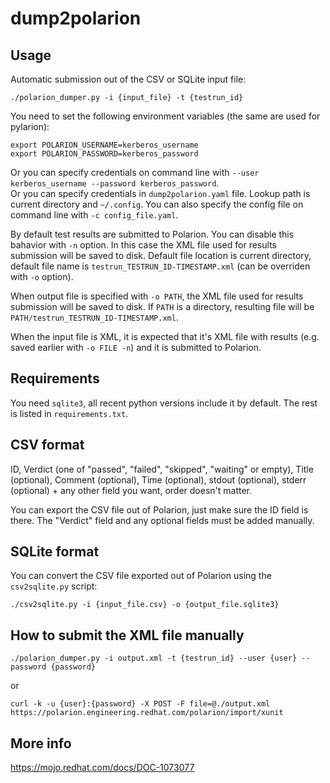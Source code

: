 dump2polarion
=

Usage
-
Automatic submission out of the CSV or SQLite input file:
```
./polarion_dumper.py -i {input_file} -t {testrun_id}
```

You need to set the following environment variables (the same are used for pylarion):
```
export POLARION_USERNAME=kerberos_username
export POLARION_PASSWORD=kerberos_password
```
Or you can specify credentials on command line with ``--user kerberos_username --password kerberos_password``.  
Or you can specify credentials in ``dump2polarion.yaml`` file. Lookup path is current directory and ``~/.config``. You can also specify the config file on command line with ``-c config_file.yaml``.

By default test results are submitted to Polarion. You can disable this bahavior with ``-n`` option. In this case the XML file used for results submission will be saved to disk. Default file location is current directory, default file name is `testrun_TESTRUN_ID-TIMESTAMP.xml` (can be overriden with ``-o`` option).

When output file is specified with ``-o PATH``, the XML file used for results submission will be saved to disk. If `PATH` is a directory, resulting file will be `PATH/testrun_TESTRUN_ID-TIMESTAMP.xml`.

When the input file is XML, it is expected that it's XML file with results (e.g. saved earlier with ``-o FILE -n``) and it is submitted to Polarion.

Requirements
-
You need ``sqlite3``, all recent python versions include it by default. The rest is listed in ``requirements.txt``.

CSV format
-
ID, Verdict (one of "passed", "failed", "skipped", "waiting" or empty), Title (optional), Comment (optional), Time (optional), stdout (optional), stderr (optional) + any other field you want, order doesn't matter.

You can export the CSV file out of Polarion, just make sure the ID field is there. The "Verdict" field and any optional fields must be added manually.

SQLite format
-
You can convert the CSV file exported out of Polarion using the ``csv2sqlite.py`` script:
```
./csv2sqlite.py -i {input_file.csv} -o {output_file.sqlite3}
```

How to submit the XML file manually
-
```
./polarion_dumper.py -i output.xml -t {testrun_id} --user {user} --password {password}
```
or
```
curl -k -u {user}:{password} -X POST -F file=@./output.xml https://polarion.engineering.redhat.com/polarion/import/xunit
```

More info
-
<https://mojo.redhat.com/docs/DOC-1073077>
